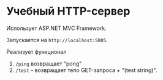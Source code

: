 # Учебный HTTP-сервер

Использует ASP.NET MVC Framework.

Запускается на `http://localhost:5005`.

Реализует функционал 
 1) `/ping` возвращает "pong" 
 2) `/test` - возвращает тело GET-запроса + "(test string)". 
